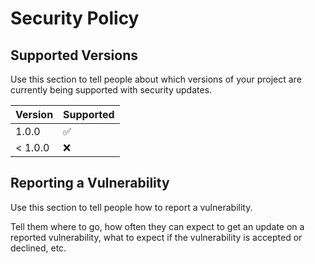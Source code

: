 # Security Policy

## Supported Versions

Use this section to tell people about which versions of your project are
currently being supported with security updates.

| Version | Supported          |
|---------|--------------------|
| 1.0.0   | :white_check_mark: |
| < 1.0.0 | :x:                |

## Reporting a Vulnerability

Use this section to tell people how to report a vulnerability.

Tell them where to go, how often they can expect to get an update on a
reported vulnerability, what to expect if the vulnerability is accepted or
declined, etc.
